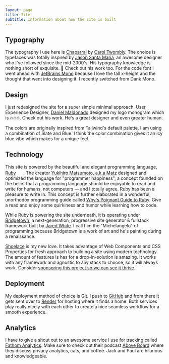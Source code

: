 ```yaml
---
layout: page
title: Site
subtitle: Information about how the site is built
---
```


## Typography

The typography I use here is [Chaparral](https://fonts.adobe.com/fonts/chaparral) by [Carol Twombly](https://fonts.adobe.com/designers/carol-twombly). 
The choice is typefaces was totally inspired by [Jason Santa Maria](https://jasonsantamaria.com/about/), an awesome designer who I've followed since the mid-2000's. 
His typography knowledge is nothing short of exquisite. 🤌 Check out his work too. 
For the code font I went ahead with [JetBrains Mono](https://www.jetbrains.com/lp/mono/) because I love the tall x-height and the thought that went into designing it. 
I recently switched from Dank Mono.

## Design

I just redesigned the site for a super simple minimal approach. 
User Experience Designer, [Daniel Maldonado](http://danielmdesigns.com) designed my logo monogram which is 🔥🔥🔥. 
Check out his work. He's a great designer and even greater human. 

The colors are originally inspired from Tailwind's default palette. I am using a combination of Slate and Blue. I think the color combination gives it an icy blue vibe which 
makes for a unique feel.

## Technology

This site is powered by the beautiful and elegant programming language, [Ruby](https://www.ruby-lang.org/en/) <img style="width: 1rem; border-radius: 0;" src="/images/ruby.svg"/> . The creator [Yukihiro Matsumoto, a.k.a Matz](https://github.com/matz) designed and optimized the language for "programmer happiness", a concept founded on the belief that a programming language should be enjoyable to read and write for humans, not computers — and I totally agree. Ruby has been a pleasure to write in. This concept is further elaborated in a wonderful, unorthodox programming guide called [Why's Poignant Guide to Ruby](https://poignant.guide/). Give a read and enjoy some quirkiness and humor while learning how to code.

While Ruby is powering the site underneath, it is operating under [Bridgetown](https://bridgetownrb.com), a next-generation, progressive site generator & fullstack framework built by [Jared White](https://jaredwhite.com/). I call him the "Michelangelo" of programming because Bridgetown is a work of art and he's painting during a renaissance.

[Shoelace](https://shoelace.style) is my new love. It takes advantage of Web Components and CSS Properties for fresh approach to building a site using modern technology. The amount of features is has for a drop-in-solution is amazing. It works with any framework and agnostic to any stack to choose, so it will always work. Consider [sponsoring this project so we can see it thrive](https://github.com/sponsors/claviska).

## Deployment

My deployment method of choice is Git. I push to [GitHub](https://github.com) and from there it gets sent over to [Render](https://render.com) for hosting where it finds a home. Both services play really nicely with each other to create a nice seamless workflow for a smooth experience.

## Analytics

I have to give a shout out to an awesome service I use for tracking called [Fathom Analytics](https://usefathom.com). Make sure to check out their podcast [Above Board](https://usefathom.com/above-board) where they discuss privacy analytics, cats, and coffee. Jack and Paul are hilarious and knowledgeable.


